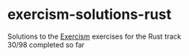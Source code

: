 # exercism-solutions-rust
Solutions to the [Exercism](https://exercism.org/tracks/rust) exercises for the Rust track\
30/98 completed so far
